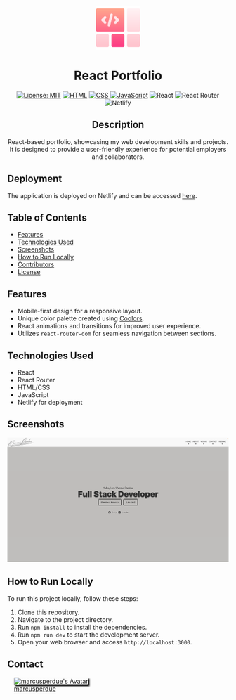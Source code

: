  <div align="center">

  <img src="https://github.com/marcusperdue/Regular-Expressions-Email-Validation/raw/main/assets/logo.png" alt="Logo" width="100">

# React Portfolio


[![License: MIT](https://img.shields.io/badge/License-MIT-yellow.svg)](https://opensource.org/licenses/MIT)
[![HTML](https://img.shields.io/badge/HTML5-%23E34F26.svg?style=flat&logo=html5&logoColor=white)](https://developer.mozilla.org/en-US/docs/Web/HTML)
[![CSS](https://img.shields.io/badge/CSS3-%231572B6.svg?style=flat&logo=css3&logoColor=white)](https://developer.mozilla.org/en-US/docs/Web/CSS)
[![JavaScript](https://img.shields.io/badge/JavaScript-F7DF1E?logo=javascript&logoColor=000&style=flat)](https://developer.mozilla.org/en-US/docs/Web/JavaScript)
![React](https://img.shields.io/badge/React-61DAFB?logo=react&logoColor=000&style=flat)
![React Router](https://img.shields.io/badge/React%20Router-CA4245?logo=react-router&logoColor=fff&style=flat)
![Netlify](https://img.shields.io/badge/Netlify-00C7B7?logo=netlify&logoColor=fff&style=flat)


## Description
   React-based portfolio, showcasing my web development skills and projects. It is designed to provide a user-friendly experience for potential employers and collaborators.
 
</div>
 
## Deployment
The application is deployed on Netlify and can be accessed [here](https://your-portfolio-url.com).


## Table of Contents
- [Features](#features)
- [Technologies Used](#technologies-used)
- [Screenshots](#screenshots)
- [How to Run Locally](#how-to-run-locally)
- [Contributors](#contributors)
- [License](#license)

 
## Features
- Mobile-first design for a responsive layout.
- Unique color palette created using [Coolors](https://coolors.co/).
- React animations and transitions for improved user experience.
- Utilizes `react-router-dom` for seamless navigation between sections.

## Technologies Used
- React
- React Router
- HTML/CSS
- JavaScript
- Netlify for deployment

## Screenshots
![DEMO](./src/assets/images/page.png)

## How to Run Locally
To run this project locally, follow these steps:

1. Clone this repository.
2. Navigate to the project directory.
3. Run `npm install` to install the dependencies.
4. Run `npm run dev` to start the development server.
5. Open your web browser and access `http://localhost:3000`.


 ## Contact

<div style="margin: 0 15px;">
    <a href="https://github.com/marcusperdue">
      <img src="https://avatars.githubusercontent.com/marcusperdue?s=100" alt="marcusperdue's Avatar" width="100"  style="box-shadow: 3px 3px 3px black;">
    </a>
    <br>
    <a href="https://github.com/marcusperdue">marcusperdue</a>
</div>

</div>